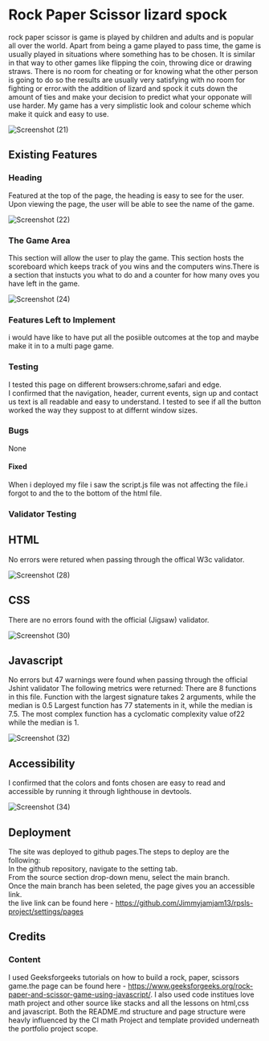 # Rock Paper Scissor lizard spock
 rock paper scissor is game is played by children and adults and is popular all over the world. Apart from being a game played to pass time, the game is usually played in situations where something has to be chosen. It is similar in that way to other games like flipping the coin, throwing dice or drawing straws. There is no room for cheating or for knowing what the other person is going to do so the results are usually very satisfying with no room for fighting or error.with the addition of lizard and spock it cuts down the amount of ties and make your decision to predict what your opponate will use harder.
 My game has a very simplistic look and colour scheme which make it quick and easy to use.

![Screenshot (21)](https://user-images.githubusercontent.com/87779486/136865279-1ccdd63c-5bc3-496a-9b23-e725da32d0b6.png)
##  Existing Features
### Heading 
Featured at the top of the page, the heading is easy to see for the user. Upon viewing the page, the user will be able to see the name of the game.

![Screenshot (22)](https://user-images.githubusercontent.com/87779486/136865635-382165f7-3435-468a-8a3a-a50487c9021a.png)

### The Game Area
This section will allow the user to play the game. This section hosts the scoreboard which keeps track of you wins and the computers wins.There is a section that instucts you what to do and a counter for how many oves you have left in the game.

![Screenshot (24)](https://user-images.githubusercontent.com/87779486/136867624-dcd86baa-a81c-4e34-9a18-2027cd8d6b49.png)

### Features Left to Implement
i would have like to have put all the posiible outcomes at the top and maybe make it in to a multi page game.

### Testing
I tested this page on different browsers:chrome,safari and edge.  
I confirmed that the navigation, header, current events, sign up and contact us text is all readable and easy to understand. I tested to see if all the button worked the way they suppost to at differnt window sizes.

### Bugs
None

#### Fixed 
When i deployed my file i saw the script.js file was not affecting the file.i forgot to and the <script src="assets/js/script.js"></script> to the bottom of the html file.

### Validator Testing 
## HTML  
No errors were retured when passing through the offical W3c validator. 

![Screenshot (28)](https://user-images.githubusercontent.com/87779486/136868006-9ae07439-e9a7-490a-9bc3-187dfbc0e1ca.png)

## CSS  
There are no errors found with the official (Jigsaw) validator.

![Screenshot (30)](https://user-images.githubusercontent.com/87779486/136868078-7cde326f-c346-4d75-91c6-d3e4dd0354b7.png)

## Javascript
No errors but 47 warnings were found when passing through the official Jshint validator
The following metrics were returned:
There are 8 functions in this file.
Function with the largest signature takes 2 arguments, while the median is 0.5
Largest function has 77 statements in it, while the median is 7.5.
The most complex function has a cyclomatic complexity value of22 while the median is 1.

![Screenshot (32)](https://user-images.githubusercontent.com/87779486/136868209-98407885-b259-46bd-89f7-a6dacfb20c5d.png)

## Accessibility 
I confirmed that the colors and fonts chosen are easy to read and accessible by running it through lighthouse in devtools.

![Screenshot (34)](https://user-images.githubusercontent.com/87779486/136868390-6928fd45-0384-4458-abc3-e0f7149e7ae6.png)

## Deployment  
The site was deployed to github pages.The steps to deploy are the following:  
In the github repository, navigate to the setting tab.  
From the source section drop-down menu, select the main branch.  
Once the main branch has been seleted, the page gives you an accessible link.  
the live link can be found here - https://github.com/Jimmyjamjam13/rpsls-project/settings/pages

## Credits
### Content
I used Geeksforgeeks tutorials on how to build a rock, paper, scissors game.the page can be found here - https://www.geeksforgeeks.org/rock-paper-and-scissor-game-using-javascript/.
I also used code institues love math project and other source like stacks and all the lessons on html,css and javascript.
Both the README.md structure and page structure were heavly influenced by the CI math Project and template provided underneath the portfolio project scope.  
  
